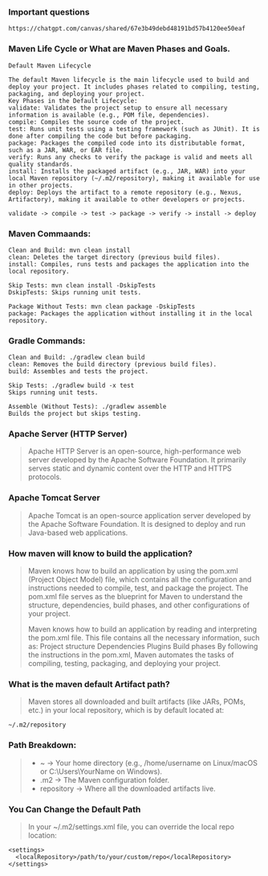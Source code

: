### Important questions
```
https://chatgpt.com/canvas/shared/67e3b49debd48191bd57b4120ee50eaf
```

### Maven Life Cycle or What are Maven Phases and Goals.
```
Default Maven Lifecycle 

The default Maven lifecycle is the main lifecycle used to build and deploy your project. It includes phases related to compiling, testing, packaging, and deploying your project.
Key Phases in the Default Lifecycle:
validate: Validates the project setup to ensure all necessary information is available (e.g., POM file, dependencies).
compile: Compiles the source code of the project.
test: Runs unit tests using a testing framework (such as JUnit). It is done after compiling the code but before packaging.
package: Packages the compiled code into its distributable format, such as a JAR, WAR, or EAR file.
verify: Runs any checks to verify the package is valid and meets all quality standards.
install: Installs the packaged artifact (e.g., JAR, WAR) into your local Maven repository (~/.m2/repository), making it available for use in other projects.
deploy: Deploys the artifact to a remote repository (e.g., Nexus, Artifactory), making it available to other developers or projects.

validate -> compile -> test -> package -> verify -> install -> deploy
```

### Maven Commaands:
```
Clean and Build: mvn clean install
clean: Deletes the target directory (previous build files).
install: Compiles, runs tests and packages the application into the local repository.

Skip Tests: mvn clean install -DskipTests
DskipTests: Skips running unit tests.

Package Without Tests: mvn clean package -DskipTests
package: Packages the application without installing it in the local repository.
```

### Gradle Commands:
```
Clean and Build: ./gradlew clean build
clean: Removes the build directory (previous build files).
build: Assembles and tests the project.

Skip Tests: ./gradlew build -x test
Skips running unit tests.

Assemble (Without Tests): ./gradlew assemble
Builds the project but skips testing.
```

### Apache Server (HTTP Server)
>Apache HTTP Server is an open-source, high-performance web server developed by the Apache Software Foundation. It primarily serves static and dynamic content over the HTTP and HTTPS protocols.

### Apache Tomcat Server
>Apache Tomcat is an open-source application server developed by the Apache Software Foundation. It is designed to deploy and run Java-based web applications.

### How maven will know to build the application?
>Maven knows how to build an application by using the pom.xml (Project Object Model) file, which contains all the configuration and instructions needed to compile, test, and package the project. The pom.xml file serves as the blueprint for Maven to understand the structure, dependencies, build phases, and other configurations of your project.
>
>Maven knows how to build an application by reading and interpreting the pom.xml file. This file contains all the necessary information, such as:
>   Project structure
>   Dependencies
>   Plugins
>   Build phases
>By following the instructions in the pom.xml, Maven automates the tasks of compiling, testing, packaging, and deploying your project.

### What is the maven default Artifact path?
> Maven stores all downloaded and built artifacts (like JARs, POMs, etc.) in your local repository, which is by default located at:
```
~/.m2/repository
```
### Path Breakdown:
> - ~ → Your home directory (e.g., /home/username on Linux/macOS or C:\Users\YourName on Windows).
> - .m2 → The Maven configuration folder.
> - repository → Where all the downloaded artifacts live.
### You Can Change the Default Path
> In your ~/.m2/settings.xml file, you can override the local repo location:
```
<settings>
  <localRepository>/path/to/your/custom/repo</localRepository>
</settings>
```